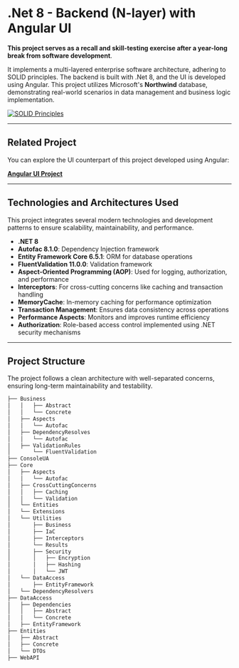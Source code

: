# .Net 8 - Backend (N-layer) with Angular UI


**This project serves as a recall and skill-testing exercise after a year-long break from software development**. 

It implements a multi-layered enterprise software architecture, adhering to SOLID principles. The backend is built with .Net 8, and the UI is developed using Angular. This project utilizes Microsoft's **Northwind** database, demonstrating real-world scenarios in data management and business logic implementation.

[![SOLID Principles](https://img.shields.io/badge/SOLID-Compliant-green)](https://en.wikipedia.org/wiki/SOLID)

---

## Related Project

You can explore the UI counterpart of this project developed using Angular:

**[Angular UI Project](https://github.com/NurhatMentes/northwind)**

---

## Technologies and Architectures Used

This project integrates several modern technologies and development patterns to ensure scalability, maintainability, and performance.

- **.NET 8**
- **Autofac 8.1.0**: Dependency Injection framework
- **Entity Framework Core 6.5.1**: ORM for database operations
- **FluentValidation 11.0.0**: Validation framework
- **Aspect-Oriented Programming (AOP)**: Used for logging, authorization, and performance
- **Interceptors**: For cross-cutting concerns like caching and transaction handling
- **MemoryCache**: In-memory caching for performance optimization
- **Transaction Management**: Ensures data consistency across operations
- **Performance Aspects**: Monitors and improves runtime efficiency
- **Authorization**: Role-based access control implemented using .NET security mechanisms

---

## Project Structure

The project follows a clean architecture with well-separated concerns, ensuring long-term maintainability and testability.

```bash
├── Business
│   │   ├── Abstract
│   │   └── Concrete
│   ├── Aspects
│   │   └── Autofac
│   ├── DependencyResolves
│   │   └── Autofac
│   ├── ValidationRules
│       └── FluentValidation
├── ConsoleUA
├── Core
│   ├── Aspects
│   │   └── Autofac
│   ├── CrossCuttingConcerns
│   │   ├── Caching
│   │   └── Validation
│   └── Entities
│   └── Extensions
│   └── Utilities
│       ├── Business
│       ├── IaC
│       ├── Interceptors
│       └── Results
│       ├── Security
│       │   ├── Encryption
│       │   ├── Hashing
│       │   └── JWT
│   └── DataAccess
│       ├── EntityFramework
│   └── DependencyResolvers
├── DataAccess
│   ├── Dependencies
│   │   ├── Abstract
│   │   └── Concrete
│   ├── EntityFramework  
├── Entities
│   ├── Abstract
│   ├── Concrete
│   └── DTOs
├── WebAPI


